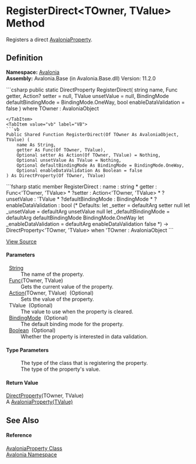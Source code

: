 # RegisterDirect&lt;TOwner, TValue&gt; Method


Registers a direct <a href="T_Avalonia_AvaloniaProperty">AvaloniaProperty</a>.



## Definition
**Namespace:** <a href="N_Avalonia">Avalonia</a>  
**Assembly:** Avalonia.Base (in Avalonia.Base.dll) Version: 11.2.0

<Tabs groupId="api-code-preview">
<TabItem value="csharp" label="C#">
```csharp
public static DirectProperty<TOwner, TValue> RegisterDirect<TOwner, TValue>(
	string name,
	Func<TOwner, TValue> getter,
	Action<TOwner, TValue>? setter = null,
	TValue unsetValue = null,
	BindingMode defaultBindingMode = BindingMode.OneWay,
	bool enableDataValidation = false
)
where TOwner : AvaloniaObject

```
</TabItem>
<TabItem value="vb" label="VB">
```vb
Public Shared Function RegisterDirect(Of TOwner As AvaloniaObject, TValue) ( 
	name As String,
	getter As Func(Of TOwner, TValue),
	Optional setter As Action(Of TOwner, TValue) = Nothing,
	Optional unsetValue As TValue = Nothing,
	Optional defaultBindingMode As BindingMode = BindingMode.OneWay,
	Optional enableDataValidation As Boolean = false
) As DirectProperty(Of TOwner, TValue)
```
</TabItem>
<TabItem value="fsharp" label="F#">
```fsharp
static member RegisterDirect : 
        name : string * 
        getter : Func<'TOwner, 'TValue> * 
        ?setter : Action<'TOwner, 'TValue> * 
        ?unsetValue : 'TValue * 
        ?defaultBindingMode : BindingMode * 
        ?enableDataValidation : bool 
(* Defaults:
        let _setter = defaultArg setter null
        let _unsetValue = defaultArg unsetValue null
        let _defaultBindingMode = defaultArg defaultBindingMode BindingMode.OneWay
        let _enableDataValidation = defaultArg enableDataValidation false
*)
-> DirectProperty<'TOwner, 'TValue>  when 'TOwner : AvaloniaObject
```
</TabItem>
</Tabs>



<a href="https://github.com/AvaloniaUI/Avalonia/tree/master/src/Avalonia.Base/AvaloniaProperty.cs#L419" title="View the source code">View Source</a>



#### Parameters
<dl><dt>  <a href="https://learn.microsoft.com/dotnet/api/system.string" target="_blank" rel="noopener noreferrer">String</a></dt><dd>The name of the property.</dd><dt>  <a href="https://learn.microsoft.com/dotnet/api/system.func-2" target="_blank" rel="noopener noreferrer">Func</a>(TOwner, TValue)</dt><dd>Gets the current value of the property.</dd><dt>  <a href="https://learn.microsoft.com/dotnet/api/system.action-2" target="_blank" rel="noopener noreferrer">Action</a>(TOwner, TValue)  (Optional)</dt><dd>Sets the value of the property.</dd><dt>  TValue  (Optional)</dt><dd>The value to use when the property is cleared.</dd><dt>  <a href="T_Avalonia_Data_BindingMode">BindingMode</a>  (Optional)</dt><dd>The default binding mode for the property.</dd><dt>  <a href="https://learn.microsoft.com/dotnet/api/system.boolean" target="_blank" rel="noopener noreferrer">Boolean</a>  (Optional)</dt><dd>Whether the property is interested in data validation.</dd></dl>

#### Type Parameters
<dl><dt /><dd>The type of the class that is registering the property.</dd><dt /><dd>The type of the property's value.</dd></dl>

#### Return Value
<a href="T_Avalonia_DirectProperty_2">DirectProperty</a>(TOwner, TValue)  
A <a href="T_Avalonia_AvaloniaProperty_1">AvaloniaProperty(TValue)</a>

## See Also


#### Reference
<a href="T_Avalonia_AvaloniaProperty">AvaloniaProperty Class</a>  
<a href="N_Avalonia">Avalonia Namespace</a>  

